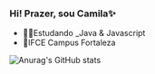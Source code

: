 ### Hi! Prazer, sou Camila✨
- 👩‍💻Estudando _Java & Javascript
- 🏫IFCE Campus Fortaleza

![Anurag's GitHub stats](https://github-readme-stats.vercel.app/api?username=Cam1ss&show_icons=true&theme=radical)
